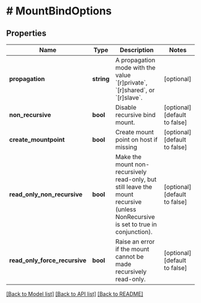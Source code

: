 # # MountBindOptions

## Properties

Name | Type | Description | Notes
------------ | ------------- | ------------- | -------------
**propagation** | **string** | A propagation mode with the value &#x60;[r]private&#x60;, &#x60;[r]shared&#x60;, or &#x60;[r]slave&#x60;. | [optional]
**non_recursive** | **bool** | Disable recursive bind mount. | [optional] [default to false]
**create_mountpoint** | **bool** | Create mount point on host if missing | [optional] [default to false]
**read_only_non_recursive** | **bool** | Make the mount non-recursively read-only, but still leave the mount recursive (unless NonRecursive is set to true in conjunction). | [optional] [default to false]
**read_only_force_recursive** | **bool** | Raise an error if the mount cannot be made recursively read-only. | [optional] [default to false]

[[Back to Model list]](../../README.md#models) [[Back to API list]](../../README.md#endpoints) [[Back to README]](../../README.md)
